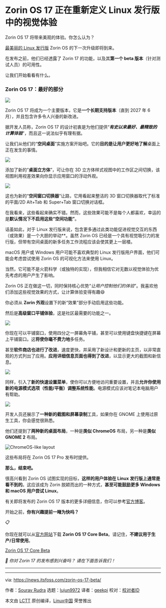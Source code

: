 [#]: subject: "Zorin OS 17 is Redefining the Visual Experience in a Linux Distro"
[#]: via: "https://news.itsfoss.com/zorin-os-17-beta/"
[#]: author: "Sourav Rudra https://news.itsfoss.com/author/sourav/"
[#]: collector: "lujun9972/lctt-scripts-1700446145"
[#]: translator: "geekpi"
[#]: reviewer: " "
[#]: publisher: " "
[#]: url: " "

Zorin OS 17 正在重新定义 Linux 发行版中的视觉体验
======
Zorin OS 17 将带来美观的体验。你怎么认为？

[最美丽的 Linux 发行版][1] Zorin OS 的下一次升级即将到来。

在发布之前，他们已经透露了 Zorin 17 的功能，以及其**第一个 beta 版本**（针对测试人员）的可用性。

让我们开始看看有什么。

### Zorin OS 17：最好的部分

![][3]

Zorin OS 17 将成为一个主要版本，它是**一个长期支持版本**（直到 2027 年 6 月），并且包含许多令人兴奋的新改进。

据开发人员称，Zorin OS 17 的设计初衷是为他们提供“_**有史以来最好、最精致的计算体验**_”，而且这一说法似乎有理有据。

让我们从他们的“**空间桌面**”实施方案开始吧。它的**目的是让用户更好地了解**桌面上正在发生的事情。

![][4]

添加了新的“**桌面立方体**”，可让你在 3D 立方体样式视图中的工作区之间切换，该视图利用视差效果向你显示应用窗口的浮动外观。

![][5]

这也为新的“**空间窗口切换器**”让路，它用看起来整洁的 3D 窗口切换器取代了标准的平面/2D Alt+Tab 和 Super+Tab 窗口切换对话框。

在我看来，这些看起来确实不错。然而，这些效果可能不是每个人都喜欢，幸运的是**默认情况下不启用这些“空间功能”**。

话虽如此，对于 Linux 发行版来说，包含更多通过此类功能促进视觉交互的东西（或效果）是一个大胆的举动**。虽然 Zorin OS 已经是一个具有视觉吸引力的发行版，但带有空间桌面的新多任务工作流程应该会使其更上一层楼。

macOS 用户或 Windows 用户可能不喜欢典型的 Linux 发行版用户界面，他们可能会考虑尝试使用 Zorin OS 的可视化方法来使用 Linux。

当然，它可能不是火箭科学（或独特的实现），但我相信它对无数以视觉体验为优先考虑的用户产生了影响。

Zorin OS 正在做这一切，同时保持核心优势“_让用户控制他们的体验_”。我喜欢他们添加这些视觉效果的方式，让计算体验变得有趣😄

你必须从 **Zorin 外观**设置下的新“效果”部分手动启用这些功能。

然后是**高级窗口平铺体验**，这是社区最需要的功能之一。

![][6]

你现在可以平铺窗口，使用四分之一屏幕角平铺，甚至可以使用键盘快捷键在屏幕上平铺窗口。这**将使你毫不费力地**多任务。

甚至**软件商店也进行了改进**，速度更快，并采用了新设计和更新的主页，以非常直观的方式列出了应用。**应用详细信息页面也得到了改进**，以显示更大的截图和新信息。

![][7]

同样，引入了**新的快速设置菜单**，使你可以方便地访问重要设置，并且**允许你使用新的电源模式选项（性能/平衡）调整系统性能**。电源模式应该对笔记本电脑用户有帮助。

![][8]

开发人员还展示了**一种新的截图和屏幕录制**工具，如果你在 GNOME 上使用过原生工具，你会感觉很熟悉。

他们还提到了**两种新的桌面布局**，一种是**类似 ChromeOS** 布局，另一种是**类似 GNOME 2** 布局。

![ChromeOS-like layout][9]

这些布局将在 Zorin OS 17 Pro 发布时提供。

**那么，结束吧。**

很高兴看到 Zorin OS 试图实现的目标，**这样的用户体验在 Linux 发行版上通常是看不到的**。这应该成为 Zorin 脱颖而出的一种方式，**甚至可能鼓励更多 Windows 和 macOS 用户尝试 Linux**。

有关即将发布的 Zorin OS 17 版本的更多详细信息，你可以参考[官方博客][10]。

开始之前，**你有兴趣提前一睹为快吗？**

📋

你现在就可以从[官方网站][11]下载 **Zorin OS 17 Core Beta**。请记住，**不建议用于生产/日常使用**。

[Zorin OS 17 Core Beta][11]

_💬 你对 Zorin 17 的发布感到兴奋吗？ 请在下面告诉我们！_

* * *

--------------------------------------------------------------------------------

via: https://news.itsfoss.com/zorin-os-17-beta/

作者：[Sourav Rudra][a]
选题：[lujun9972][b]
译者：[geekpi](https://github.com/geekpi)
校对：[校对者ID](https://github.com/校对者ID)

本文由 [LCTT](https://github.com/LCTT/TranslateProject) 原创编译，[Linux中国](https://linux.cn/) 荣誉推出

[a]: https://news.itsfoss.com/author/sourav/
[b]: https://github.com/lujun9972
[1]: https://itsfoss.com/beautiful-linux-distributions/
[2]: https://itsfoss.com/content/images/size/w256h256/2022/12/android-chrome-192x192.png
[3]: https://news.itsfoss.com/content/images/2023/12/ZorinOS_17_beta_1.jpg
[4]: https://news.itsfoss.com/content/images/2023/12/ZorinOS_17_beta_2a.gif
[5]: https://news.itsfoss.com/content/images/2023/12/ZorinOS_17_beta_2b.jpg
[6]: https://news.itsfoss.com/content/images/2023/12/ZorinOS_17_beta_3.jpg
[7]: https://news.itsfoss.com/content/images/2023/12/ZorinOS_17_beta_4.jpg
[8]: https://news.itsfoss.com/content/images/2023/12/ZorinOS_17_beta_5.jpg
[9]: https://news.itsfoss.com/content/images/2023/12/layout-chromeos.jpg
[10]: https://blog.zorin.com/2023/12/04/a-sneak-peek-at-zorin-os-17/
[11]: https://zorin.com/os/download/17/core/beta/
